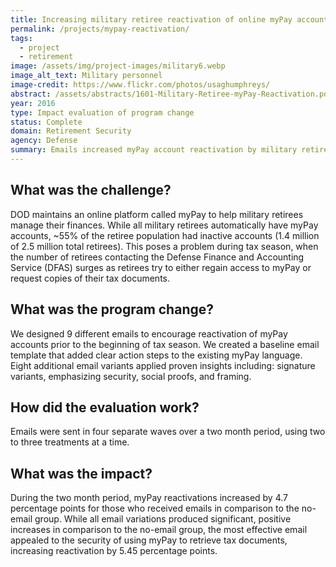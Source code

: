 ```yaml
---
title: Increasing military retiree reactivation of online myPay accounts
permalink: /projects/mypay-reactivation/
tags: 
  - project
  - retirement
image: /assets/img/project-images/military6.webp
image_alt_text: Military personnel
image-credit: https://www.flickr.com/photos/usaghumphreys/
abstract: /assets/abstracts/1601-Military-Retiree-myPay-Reactivation.pdf
year: 2016
type: Impact evaluation of program change
status: Complete
domain: Retirement Security
agency: Defense
summary: Emails increased myPay account reactivation by military retirees
---
```

## What was the challenge?
DOD maintains an online platform called myPay to help military retirees manage their finances. While all military retirees automatically have myPay accounts, ~55% of the retiree population had inactive accounts (1.4 million of 2.5 million total retirees). This poses a problem during tax season, when the number of retirees contacting the Defense Finance and Accounting Service (DFAS) surges as retirees try to either regain access to myPay or request copies of their tax documents.

## What was the program change?
We designed 9 different emails to encourage reactivation of myPay accounts prior to the beginning of tax season. We created a baseline email template that added clear action steps to the existing myPay language. Eight additional email variants applied proven insights including: signature variants, emphasizing security, social proofs, and framing.

## How did the evaluation work?
Emails were sent in four separate waves over a two month period, using two to three treatments at a time.

## What was the impact?
During the two month period, myPay reactivations increased by 4.7 percentage points for those who received emails in comparison to the no-email group. While all email variations produced significant, positive increases in comparison to the no-email group, the most effective email appealed to the security of using myPay to retrieve tax documents, increasing reactivation by 5.45 percentage points.
